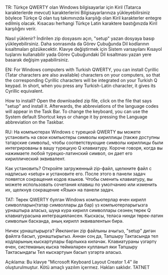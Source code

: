 TR:
Türkçe QWERTY olan Windows bilgisayarlar için Kiril (Tatarca karakterlerde mevcut) karakterlerini Bilgisayarlarınıza yükleyebilirsiniz böylece Türkçe Q olan tuş takımınızda karşılığı olan Kiril karakterler entegre edilmiş olacak. Kısacası herhangi Türkçe Latin karaktere bastığınızda Kiril karşılığını verir.

Nasıl yüklenir?
İndirilen zip dosyasını açın, "setup" yazan dosyaya basıp yükleyebilirsiniz.
Daha sonrasında da Görev Çubuğunda Dil kodlarının kısaltmaları gözükecektir.
Klavye değiştirmek için Sistem varsayılanı Kısayol tuşlarını kullanabilir yada Görev Çubuğundaki Dil kısaltması yazan yere basarak değişim yapabilirsiniz. 


EN:
For Windows computers with Turkish QWERTY, you can install Cyrillic (Tatar characters are also available) characters on your computers, so that the corresponding Cyrillic characters will be integrated on your Turkish Q keypad. In short, when you press any Turkish-Latin character, it gives its Cyrillic equivalent.

How to install?
Open the downloaded zip file, click on the file that says "setup" and install it.
Afterwards, the abbreviations of the language codes will appear in the Task Bar.
To change the keyboard, you can use the System default Shortcut keys or change it by pressing the Language abbreviation on the Taskbar.


RU:
На компьютерах Windows с турецкой QWERTY вы можете установить на свои компьютеры символы кириллицы (также доступны татарские символы), чтобы соответствующие символы кириллицы были интегрированы в вашу турецкую Q клавиатуру. Короче говоря, когда вы нажимаете любой турецко-латинский символ, он дает его кириллический эквивалент.

Как установить?
Откройте загруженный zip-файл, щелкните файл с надписью «setup» и установите его.
После этого в панели задач появятся сокращения кодов языков.
Чтобы сменить клавиатуру, вы можете использовать сочетания клавиш по умолчанию или изменить их, щелкнув сокращение «Язык» на панели задач.


TAT:
Төрек QWERTY булган Windows компьютерлар өчен кирилл символларын(татар символлары да бар) үз компьютерларыгызга урнаштыра аласыз, шуңа күрә кирилл символлары сезнең төрек Q клавиатурасына интеграцияләнсен. Кыскасы, теләсә нинди төрек-латин символын басканда, аның кирилл эквивалентын бирә.

Ничек урнаштырырга?
Йөкләнгән zip файлыны ачыгыз, "setup" дигән файлга басып, урнаштырыгыз.
Аннан соң да, Тапшыру Тактасында тел кодларының кыскартулары барлыкка киләчәк.
Клавиатураны үзгәртү өчен, системаның кыска төймәләрен кулланып яки Тапшыру Тактасындагы Тел кыскартуын басып үзгәртә аласыз.


Açıklama: Bu klavye "Microsoft Keyboard Layout Creator 1.4" ile oluşturulmuştur. Kötü amaçlı yazılım içermez.
Hakları saklıdır.
TATNET
